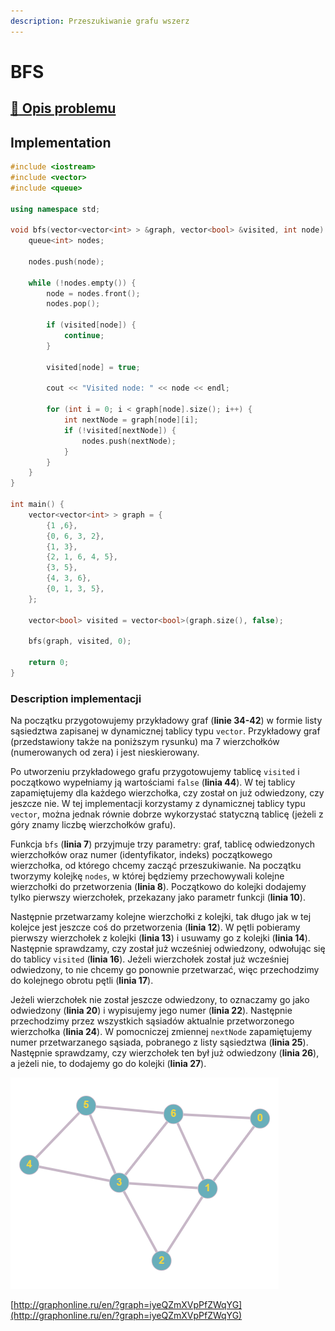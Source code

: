 ```yaml
---
description: Przeszukiwanie grafu wszerz
---
```


# BFS

## [:link: Opis problemu](../../../../algorithms/graphs/bfs.md)

## Implementation

```cpp linenums="1"
#include <iostream>
#include <vector>
#include <queue>

using namespace std;

void bfs(vector<vector<int> > &graph, vector<bool> &visited, int node) {
    queue<int> nodes;

    nodes.push(node);

    while (!nodes.empty()) {
        node = nodes.front();
        nodes.pop();
        
        if (visited[node]) {
            continue;
        }

        visited[node] = true;
        
        cout << "Visited node: " << node << endl;

        for (int i = 0; i < graph[node].size(); i++) {
            int nextNode = graph[node][i];
            if (!visited[nextNode]) {
                nodes.push(nextNode);
            }
        }
    }
}

int main() {
    vector<vector<int> > graph = {
		{1 ,6}, 
		{0, 6, 3, 2},
		{1, 3},
		{2, 1, 6, 4, 5},
		{3, 5},
		{4, 3, 6},
		{0, 1, 3, 5},
	};

    vector<bool> visited = vector<bool>(graph.size(), false);

    bfs(graph, visited, 0);

    return 0;
}
```

### Description implementacji

Na początku przygotowujemy przykładowy graf (**linie 34-42**) w formie listy sąsiedztwa zapisanej w dynamicznej tablicy typu `vector`. Przykładowy graf (przedstawiony także na poniższym rysunku) ma 7 wierzchołków (numerowanych od zera) i jest nieskierowany.

Po utworzeniu przykładowego grafu przygotowujemy tablicę `visited` i początkowo wypełniamy ją wartościami `false` (**linia 44**). W tej tablicy zapamiętujemy dla każdego wierzchołka, czy został on już odwiedzony, czy jeszcze nie. W tej implementacji korzystamy z dynamicznej tablicy typu `vector`, można jednak równie dobrze wykorzystać statyczną tablicę (jeżeli z góry znamy liczbę wierzchołków grafu).

Funkcja `bfs` (**linia 7**) przyjmuje trzy parametry: graf, tablicę odwiedzonych wierzchołków oraz numer (identyfikator, indeks) początkowego wierzchołka, od którego chcemy zacząć przeszukiwanie. Na początku tworzymy kolejkę `nodes`, w której będziemy przechowywali kolejne wierzchołki do przetworzenia (**linia 8**). Początkowo do kolejki dodajemy tylko pierwszy wierzchołek, przekazany jako parametr funkcji (**linia 10**).

Następnie przetwarzamy kolejne wierzchołki z kolejki, tak długo jak w tej kolejce jest jeszcze coś do przetworzenia (**linia 12**). W pętli pobieramy pierwszy wierzchołek z kolejki (**linia 13**) i usuwamy go z kolejki (**linia 14**). Następnie sprawdzamy, czy został już wcześniej odwiedzony, odwołując się do tablicy `visited` (**linia 16**). Jeżeli wierzchołek został już wcześniej odwiedzony, to nie chcemy go ponownie przetwarzać, więc przechodzimy do kolejnego obrotu pętli (**linia 17**).

Jeżeli wierzchołek nie został jeszcze odwiedzony, to oznaczamy go jako odwiedzony (**linia 20**) i wypisujemy jego numer (**linia 22**). Następnie przechodzimy przez wszystkich sąsiadów aktualnie przetworzonego wierzchołka (**linia 24**). W pomocniczej zmiennej `nextNode` zapamiętujemy numer przetwarzanego sąsiada, pobranego z listy sąsiedztwa (**linia 25**). Następnie sprawdzamy, czy wierzchołek ten był już odwiedzony (**linia 26**), a jeżeli nie, to dodajemy go do kolejki (**linia 27**).

![Przykładowy graf wykorzystany w implementacji](../../../../assets/example_graph.png)

[http://graphonline.ru/en/?graph=iyeQZmXVpPfZWqYG](http://graphonline.ru/en/?graph=iyeQZmXVpPfZWqYG)
